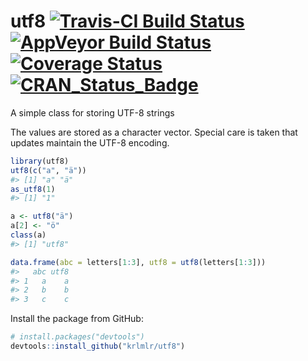 
utf8 [![Travis-CI Build Status](https://travis-ci.org/krlmlr/utf8.svg?branch=master)](https://travis-ci.org/krlmlr/utf8) [![AppVeyor Build Status](https://ci.appveyor.com/api/projects/status/github/krlmlr/utf8?branch=master&svg=true)](https://ci.appveyor.com/project/krlmlr/utf8) [![Coverage Status](https://img.shields.io/codecov/c/github/krlmlr/utf8/master.svg)](https://codecov.io/github/krlmlr/utf8?branch=master) [![CRAN\_Status\_Badge](http://www.r-pkg.org/badges/version/utf8)](https://cran.r-project.org/package=utf8)
=============================================================================================================================================================================================================================================================================================================================================================================================================================================================================================================================================

A simple class for storing UTF-8 strings

The values are stored as a character vector. Special care is taken that updates maintain the UTF-8 encoding.

``` r
library(utf8)
utf8(c("a", "ä"))
#> [1] "a" "ä"
as_utf8(1)
#> [1] "1"

a <- utf8("ä")
a[2] <- "ö"
class(a)
#> [1] "utf8"

data.frame(abc = letters[1:3], utf8 = utf8(letters[1:3]))
#>   abc utf8
#> 1   a    a
#> 2   b    b
#> 3   c    c
```

Install the package from GitHub:

``` r
# install.packages("devtools")
devtools::install_github("krlmlr/utf8")
```
